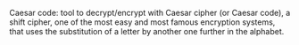 Caesar code: tool to decrypt/encrypt with Caesar cipher (or Caesar code), a shift cipher, one of the most easy and most famous encryption systems, that uses the substitution of a letter by another one further in the alphabet.
